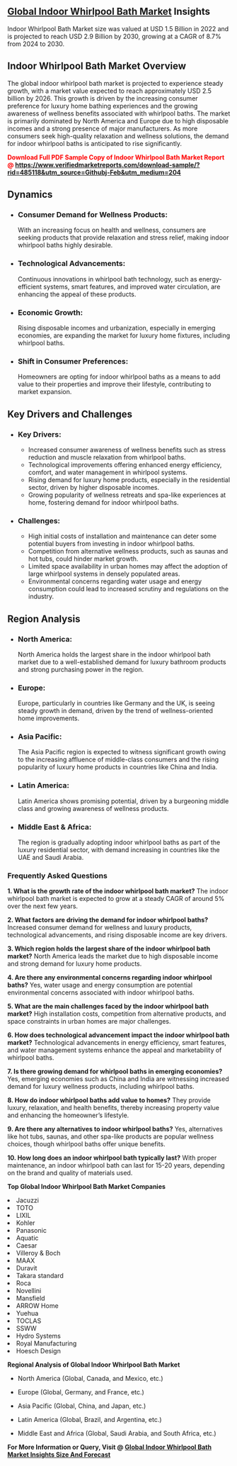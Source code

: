 <h2><a href="https://www.verifiedmarketreports.com/download-sample/?rid=485118&amp;utm_source=Githubj&amp;utm_medium=204" target="_blank">Global Indoor Whirlpool Bath Market</a> Insights</h2><p>Indoor Whirlpool Bath Market size was valued at USD 1.5 Billion in 2022 and is projected to reach USD 2.9 Billion by 2030, growing at a CAGR of 8.7% from 2024 to 2030.</p><p> <h2>Indoor Whirlpool Bath Market Overview</h2> <p>The global indoor whirlpool bath market is projected to experience steady growth, with a market value expected to reach approximately USD 2.5 billion by 2026. This growth is driven by the increasing consumer preference for luxury home bathing experiences and the growing awareness of wellness benefits associated with whirlpool baths. The market is primarily dominated by North America and Europe due to high disposable incomes and a strong presence of major manufacturers. As more consumers seek high-quality relaxation and wellness solutions, the demand for indoor whirlpool baths is anticipated to rise significantly. <strong><p><span class=""><span style="color: #ff0000;"><strong>Download Full PDF Sample Copy of Indoor Whirlpool Bath Market Report</strong> @ </span><a href="https://www.verifiedmarketreports.com/download-sample/?rid=485118&amp;utm_source=Githubj-Feb&amp;utm_medium=204" target="_blank">https://www.verifiedmarketreports.com/download-sample/?rid=485118&amp;utm_source=Githubj-Feb&amp;utm_medium=204</a></span></p></strong></p> <h2>Dynamics</h2> <ul> <li><h3>Consumer Demand for Wellness Products:</h3> With an increasing focus on health and wellness, consumers are seeking products that provide relaxation and stress relief, making indoor whirlpool baths highly desirable.</li> <li><h3>Technological Advancements:</h3> Continuous innovations in whirlpool bath technology, such as energy-efficient systems, smart features, and improved water circulation, are enhancing the appeal of these products.</li> <li><h3>Economic Growth:</h3> Rising disposable incomes and urbanization, especially in emerging economies, are expanding the market for luxury home fixtures, including whirlpool baths.</li> <li><h3>Shift in Consumer Preferences:</h3> Homeowners are opting for indoor whirlpool baths as a means to add value to their properties and improve their lifestyle, contributing to market expansion.</li> </ul> <h2>Key Drivers and Challenges</h2> <ul> <li><h3>Key Drivers:</h3> <ul> <li>Increased consumer awareness of wellness benefits such as stress reduction and muscle relaxation from whirlpool baths.</li> <li>Technological improvements offering enhanced energy efficiency, comfort, and water management in whirlpool systems.</li> <li>Rising demand for luxury home products, especially in the residential sector, driven by higher disposable incomes.</li> <li>Growing popularity of wellness retreats and spa-like experiences at home, fostering demand for indoor whirlpool baths.</li> </ul> </li> <li><h3>Challenges:</h3> <ul> <li>High initial costs of installation and maintenance can deter some potential buyers from investing in indoor whirlpool baths.</li> <li>Competition from alternative wellness products, such as saunas and hot tubs, could hinder market growth.</li> <li>Limited space availability in urban homes may affect the adoption of large whirlpool systems in densely populated areas.</li> <li>Environmental concerns regarding water usage and energy consumption could lead to increased scrutiny and regulations on the industry.</li> </ul> </li> </ul> <h2>Region Analysis</h2> <ul> <li><h3>North America:</h3> North America holds the largest share in the indoor whirlpool bath market due to a well-established demand for luxury bathroom products and strong purchasing power in the region.</li> <li><h3>Europe:</h3> Europe, particularly in countries like Germany and the UK, is seeing steady growth in demand, driven by the trend of wellness-oriented home improvements.</li> <li><h3>Asia Pacific:</h3> The Asia Pacific region is expected to witness significant growth owing to the increasing affluence of middle-class consumers and the rising popularity of luxury home products in countries like China and India.</li> <li><h3>Latin America:</h3> Latin America shows promising potential, driven by a burgeoning middle class and growing awareness of wellness products.</li> <li><h3>Middle East & Africa:</h3> The region is gradually adopting indoor whirlpool baths as part of the luxury residential sector, with demand increasing in countries like the UAE and Saudi Arabia.</li> </ul> <h3>Frequently Asked Questions</h3> <p><strong>1. What is the growth rate of the indoor whirlpool bath market?</strong> The indoor whirlpool bath market is expected to grow at a steady CAGR of around 5% over the next few years.</p> <p><strong>2. What factors are driving the demand for indoor whirlpool baths?</strong> Increased consumer demand for wellness and luxury products, technological advancements, and rising disposable income are key drivers.</p> <p><strong>3. Which region holds the largest share of the indoor whirlpool bath market?</strong> North America leads the market due to high disposable income and strong demand for luxury home products.</p> <p><strong>4. Are there any environmental concerns regarding indoor whirlpool baths?</strong> Yes, water usage and energy consumption are potential environmental concerns associated with indoor whirlpool baths.</p> <p><strong>5. What are the main challenges faced by the indoor whirlpool bath market?</strong> High installation costs, competition from alternative products, and space constraints in urban homes are major challenges.</p> <p><strong>6. How does technological advancement impact the indoor whirlpool bath market?</strong> Technological advancements in energy efficiency, smart features, and water management systems enhance the appeal and marketability of whirlpool baths.</p> <p><strong>7. Is there growing demand for whirlpool baths in emerging economies?</strong> Yes, emerging economies such as China and India are witnessing increased demand for luxury wellness products, including whirlpool baths.</p> <p><strong>8. How do indoor whirlpool baths add value to homes?</strong> They provide luxury, relaxation, and health benefits, thereby increasing property value and enhancing the homeowner’s lifestyle.</p> <p><strong>9. Are there any alternatives to indoor whirlpool baths?</strong> Yes, alternatives like hot tubs, saunas, and other spa-like products are popular wellness choices, though whirlpool baths offer unique benefits.</p> <p><strong>10. How long does an indoor whirlpool bath typically last?</strong> With proper maintenance, an indoor whirlpool bath can last for 15-20 years, depending on the brand and quality of materials used.</p> </p><p><strong>Top Global Indoor Whirlpool Bath Market Companies</strong></p><div data-test-id=""><p><li>Jacuzzi</li><li> TOTO</li><li> LIXIL</li><li> Kohler</li><li> Panasonic</li><li> Aquatic</li><li> Caesar</li><li> Villeroy & Boch</li><li> MAAX</li><li> Duravit</li><li> Takara standard</li><li> Roca</li><li> Novellini</li><li> Mansfield</li><li> ARROW Home</li><li> Yuehua</li><li> TOCLAS</li><li> SSWW</li><li> Hydro Systems</li><li> Royal Manufacturing</li><li> Hoesch Design</li></p><div><strong>Regional Analysis of&nbsp;Global Indoor Whirlpool Bath Market</strong></div><ul><li dir="ltr"><p dir="ltr">North America&nbsp;(Global, Canada, and Mexico, etc.)</p></li><li dir="ltr"><p dir="ltr">Europe (Global, Germany, and France, etc.)</p></li><li dir="ltr"><p dir="ltr">Asia Pacific&nbsp;(Global, China, and Japan, etc.)</p></li><li dir="ltr"><p dir="ltr">Latin America&nbsp;(Global, Brazil, and Argentina, etc.)</p></li><li dir="ltr">Middle East and Africa&nbsp;(Global, Saudi Arabia, and South Africa, etc.)</li></ul><p><strong>For More Information or Query, Visit @&nbsp;</strong><strong><a href="https://www.verifiedmarketreports.com/product/indoor-whirlpool-bath-market/?utm_source=Githubj&amp;utm_medium=204" target="_blank">Global Indoor Whirlpool Bath Market Insights Size And Forecast</a></strong></p></div>
